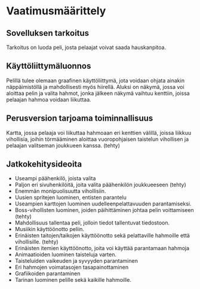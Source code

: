 # Vaatimusmäärittely

## Sovelluksen tarkoitus

Tarkoitus on luoda peli, josta pelaajat voivat saada hauskanpitoa.

## Käyttöliittymäluonnos

Pelillä tulee olemaan graafinen käyttöliittymä, jota voidaan ohjata ainakin näppäimistöllä ja mahdollisesti myös hiirellä. Aluksi on näkymä, jossa voi aloittaa pelin ja valita hahmot, jonka jälkeen näkymä vaihtuu kenttiin, joissa pelaajan hahmoa voidaan liikuttaa.

## Perusversion tarjoama toiminnallisuus

Kartta, jossa pelaaja voi liikuttaa hahmoaan eri kenttien välillä, joissa liikkuu vihollisia, joihin törmääminen aloittaa vuoropohjaisen taistelun vihollisen ja pelaajan valitseman joukkueen kanssa. (tehty)

## Jatkokehitysideoita

-  Useampi päähenkilö, joista valita
-  Paljon eri sivuhenkilöitä, joita valita päähenkilön joukkueeseen (tehty)
-  Enemmän monipuolisuutta vihollisiin.
-  Uusien spritejen luominen, entisten parantelu
-  Useampien karttojen luominen uudelleenpelattavuuden parantamiseksi.
-  Boss-vihollisten luominen, joiden päihittäminen johtaa pelin voittamiseen (tehty)
-  Mahdollisuus tallentaa peli, jolloin tiedot tallentuvat tiedostoon.
-  Musiikin käyttöönotto peliin.
-  Erinäisten taitojen/taikojen käyttöönotto sekä pelattaville hahmoille että vihollisille. (tehty)
-  Erinäisten itemien käyttöönotto, joita voi käyttää parantamaan hahmoja
-  Animaatioiden luominen taisteluja varten.
-  Taisteluiden vaikeuden ja syvyyden parantaminen
-  Eri hahmojen voimatasojen tasapainottaminen
-  Grafiikoiden parantaminen
-  Tarinan luominen pelille sekä kaikille hahmoille.
